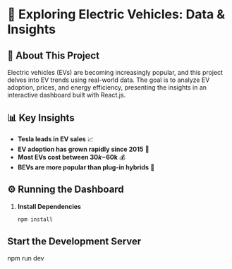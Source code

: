 # 🚀 Exploring Electric Vehicles: Data & Insights

## 🔹 About This Project
Electric vehicles (EVs) are becoming increasingly popular, and this project delves into EV trends using real-world data. The goal is to analyze EV adoption, prices, and energy efficiency, presenting the insights in an interactive dashboard built with React.js.

## 📊 Key Insights
- **Tesla leads in EV sales** 📈
- **EV adoption has grown rapidly since 2015** 🚀
- **Most EVs cost between $30k-$60k** 💰
- **BEVs are more popular than plug-in hybrids** 🔋

## ⚙️ Running the Dashboard
1. **Install Dependencies**
   ```bash
   npm install

## Start the Development Server   
   npm run dev
   
